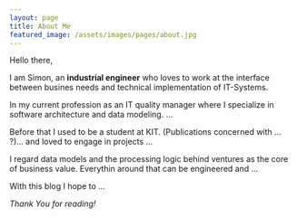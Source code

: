 ```yaml
---
layout: page
title: About Me
featured_image: /assets/images/pages/about.jpg
---
```



Hello there,

I am Simon, an **industrial engineer** who loves to work at the interface between busines needs and technical implementation of IT-Systems. 

In my current profession as an IT quality manager where I specialize in software architecture and data modeling. ... 

Before that I used to be a student at KIT. (Publications concerned with ... ?)... and loved to engage in projects ...

I regard data models and the processing logic behind ventures as the core of business value. Everythin around that can be engineered and ... 

With this blog I hope to ...

*Thank You for reading!*